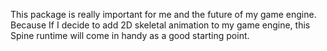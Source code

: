 This package is really important for me and the future of my game engine. Because If I decide to add
2D skeletal animation to my game engine, this Spine runtime will come in handy as a good starting
point.